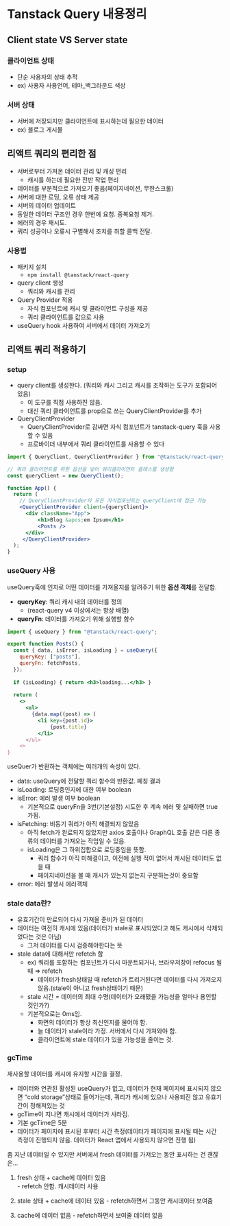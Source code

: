 # Tanstack Query 내용정리

## Client state VS Server state

### 클라이언트 상태

- 단순 사용자의 상태 추적
- ex) 사용자 사용언어, 테마_백그라운드 색상


### 서버 상태

- 서버에 저장되지만 클라이언트에 표시하는데 필요한 데이터
- ex) 블로그 게시물

## 리액트 쿼리의 편리한 점

- 서버로부터 가져온 데이터 관리 및 캐싱 편리
    - 캐시를 하는데 필요한 전반 작업 편리
- 데이터를 부분적으로 가져오기 좋음(페이지네이션, 무한스크롤)
- 서버에 대한 로딩, 오류 상태 제공
- 서버의 데이터 업데이트
- 동일한 데이터 구조인 경우 한번에 요청. 중복요청 제거.
- 에러의 경우 재시도.
- 쿼리 성공이나 오류시 구별해서 조치를 취할 콜백 전달.

### 사용법

- 패키지 설치
  - `npm install @tanstack/react-query`
- query client 생성
    - 쿼리와 캐시를 관리
- Query Provider 적용
    - 자식 컴포넌트에 캐시 및 클라이언트 구성을 제공
    - 쿼리 클라이언트를 값으로 사용
- useQuery hook 사용하여 서버에서 데이터 가져오기

## 리액트 쿼리 적용하기

### setup

- query client를 생성한다. (쿼리와 캐시 그리고 캐시를 조작하는 도구가 포함되어 있음)
    - 이 도구를 직접 사용하진 않음.
    - 대신 쿼리 클라이언트를 prop으로 쓰는 QueryClientProvider를 추가
- QueryClientProvider
    - QueryClientProvider로 감싸면 자식 컴포넌트가 tanstack-query 훅을 사용할 수 있음
    - 프로바이더 내부에서 쿼리 클라이언트를 사용할 수 있다

```jsx
import { QueryClient, QueryClientProvider } from "@tanstack/react-query";

// 쿼리 클라이언트를 위한 옵션을 넣어 쿼리클라이언트 클래스를 생성함
const queryClient = new QueryClient();

function App() {
  return (
    // QueryClientProvider의 모든 자식컴포넌트는 queryClient에 접근 가능
    <QueryClientProvider client={queryClient}>
      <div className="App">
	      <h1>Blog &apos;em Ipsum</h1>
	      <Posts />
      </div>
     </QueryClientProvider>
  );
}
```

### useQuery 사용

useQuery훅에 인자로 어떤 데이터를 가져올지를 알려주기 위한 **옵션 객체**를 전달함.

- **queryKey**: 쿼리 캐시 내의 데이터를 정의
    - (react-query v4 이상에서는 항상 배열)
- **queryFn**: 데이터를 가져오기 위해 실행할 함수

```jsx
import { useQuery } from "@tanstack/react-query";

export function Posts() {
  const { data, isError, isLoading } = useQuery({
    queryKey: ["posts"],
    queryFn: fetchPosts,
  });
  
  if (isLoading) { return <h3>loading...</h3> }
  
  return (
    <>
      <ul>
        {data.map((post) => (
          <li key={post.id}>
	          {post.title}
          </li>
      </ul> 
    <>
}
```

useQuer가 반환하는 객체에는 여러개의 속성이 있다.

- data: useQuery에 전달할 쿼리 함수의 반환값. 페칭 결과
- isLoading: 로딩중인지에 대한 여부 boolean
- isError: 에러 발생 여부 boolean
    - 기본적으로 queryFn을 3번(기본설정) 시도한 후 계속 에러 및 실패하면 true가됨.
- isFetching: 비동기 쿼리가 아직 해결되지 않았음
    - 아직 fetch가 완료되지 않았지만 axios 호출이나 GraphQL 호출 같은 다른 종류의 데이터를 가져오는 작업일 수 있음.
    - isLoading은 그 하위집합으로 로딩중임을 뜻함.
        - 쿼리 함수가 아직 미해결이고, 이전에 실행 적이 없어서 캐시된 데이터도 없을 때
        - 페이지네이션을 볼 때 캐시가 있는지 없는지 구분하는것이 중요함
- error: 에러 발생시 에러객체

### stale data란?

- 유효기간이 만료되어 다시 가져올 준비가 된 데이터
- 데이터는 여전히 캐시에 있음(데이터가 stale로 표시되었다고 해도 캐시에서 삭제되었다는 것은 아님)
    - 그저 데이터를 다시 검증해야한다는 뜻
- stale data에 대해서만 refetch 함
    - ex) 쿼리를 포함하는 컴포넌트가 다시 마운트되거나, 브라우저창이 refocus 될 때 ⇒ refetch
        - 데이터가 fresh상태일 때 refetch가 트리거된다면 데이터를 다시 가져오지 않음.(stale이 아니고 fresh상태이기 때문)
    - stale 시간 = 데이터의 최대 수명(데이터가 오래됐을 가능성을 얼마나 용인할 것인가?)
    - 기본적으로는 0ms임.
        - 화면의 데이터가 항상 최신인지를 물어야 함.
        - 늘 데이터가 stale이라 가정. 서버에서 다시 가져와야 함.
        - 클라이언트에 stale 데이터가 있을 가능성을 줄이는 것.
    

### gcTime

재사용할 데이터를 캐시에 유지할 시간을 결정.

- 데이터와 연관된 활성된 useQuery가 없고, 데이터가 현재 페이지에 표시되지 않으면 “cold storage”상태로 들어가는데, 쿼리가 캐시에 있으나 사용되진 않고 유효기간이 정해져있는 것
- gcTime이 지나면 캐시에서 데이터가 사라짐.
- 기본 gcTime은 5분
- 데이터가 페이지에 표시된 후부터 시간 측정(데이터가 페이지에 표시될 때는 시간 측정이 진행되지 않음. 데이터가 React 앱에서 사용되지 않으면 진행 됨)

좀 지난 데이터일 수 있지만 서버에서 fresh 데이터를 가져오는 동안 표시하는 건 괜찮은…

1. fresh 상태 + cache에 데이터 있음  
        - refetch 안함. 캐시데이터 사용

2. stale 상태 + cache에 데이터 있음
        - refetch하면서 그동안 캐시데이터 보여줌

3. cache에 데이터 없음
        - refetch하면서 보여줄 데이터 없음